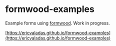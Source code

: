 # formwood-examples
Example forms using [formwood](https://github.com/ericvaladas/formwood). Work in progress.

[https://ericvaladas.github.io/formwood-examples](https://ericvaladas.github.io/formwood-examples)
